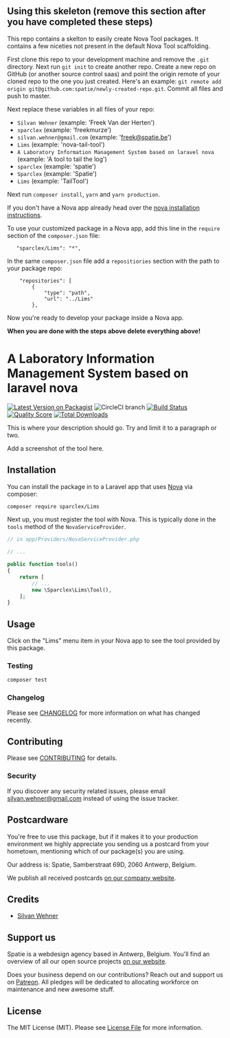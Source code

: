 
## Using this skeleton (remove this section after you have completed these steps)

This repo contains a skelton to easily create Nova Tool packages. It contains a few niceties not present in the default Nova Tool scaffolding.

First clone this repo to your development machine and remove the `.git` directory. Next run `git init` to create another repo. Create a new repo on GitHub (or another source control saas) and point the origin remote of your cloned repo to the one you just created. Here's an example: `git remote add origin git@github.com:spatie/newly-created-repo.git`. Commit all files and push to master.

Next replace these variables in all files of your repo:
 - `Silvan Wehner` (example: 'Freek Van der Herten')
 - `sparclex` (example: 'freekmurze')
 - `silvan.wehner@gmail.com` (example: 'freek@spatie.be')
 - `Lims` (example: 'nova-tail-tool')
 - `A Laboratory Information Management System based on laravel nova` (example: 'A tool to tail the log')
 - `sparclex` (example: 'spatie')
 - `Sparclex` (example: 'Spatie')
 - `Lims` (example: 'TailTool')

 Next run `composer install`, `yarn` and `yarn production`.

If you don't have a Nova app already head over the [nova installation instructions](https://nova.laravel.com/docs/1.0/installation.html#installing-nova).

To use your customized package in a Nova app, add this line in the `require` section of the `composer.json` file:

 ```
    "sparclex/Lims": "*",
```

 In the same `composer.json` file add a `repositiories` section with the path to your package repo:

 ```
     "repositories": [
         {
             "type": "path",
             "url": "../Lims"
         },
```

Now you're ready to develop your package inside a Nova app.

**When you are done with the steps above delete everything above!**

# A Laboratory Information Management System based on laravel nova

[![Latest Version on Packagist](https://img.shields.io/packagist/v/sparclex/Lims.svg?style=flat-square)](https://packagist.org/packages/sparclex/Lims)
![CircleCI branch](https://img.shields.io/circleci/project/github/sparclex/Lims/master.svg?style=flat-square)
[![Build Status](https://img.shields.io/travis/sparclex/Lims/master.svg?style=flat-square)](https://travis-ci.org/sparclex/Lims)
[![Quality Score](https://img.shields.io/scrutinizer/g/sparclex/Lims.svg?style=flat-square)](https://scrutinizer-ci.com/g/sparclex/Lims)
[![Total Downloads](https://img.shields.io/packagist/dt/sparclex/Lims.svg?style=flat-square)](https://packagist.org/packages/sparclex/Lims)


This is where your description should go. Try and limit it to a paragraph or two.

Add a screenshot of the tool here.

## Installation

You can install the package in to a Laravel app that uses [Nova](https://nova.laravel.com) via composer:

```bash
composer require sparclex/Lims
```

Next up, you must register the tool with Nova. This is typically done in the `tools` method of the `NovaServiceProvider`.

```php
// in app/Providers/NovaServiceProvider.php

// ...

public function tools()
{
    return [
        // ...
        new \Sparclex\Lims\Tool(),
    ];
}
```

## Usage

Click on the "Lims" menu item in your Nova app to see the tool provided by this package.

### Testing

``` bash
composer test
```

### Changelog

Please see [CHANGELOG](CHANGELOG.md) for more information on what has changed recently.

## Contributing

Please see [CONTRIBUTING](CONTRIBUTING.md) for details.

### Security

If you discover any security related issues, please email silvan.wehner@gmail.com instead of using the issue tracker.

## Postcardware

You're free to use this package, but if it makes it to your production environment we highly appreciate you sending us a postcard from your hometown, mentioning which of our package(s) you are using.

Our address is: Spatie, Samberstraat 69D, 2060 Antwerp, Belgium.

We publish all received postcards [on our company website](https://spatie.be/en/opensource/postcards).

## Credits

- [Silvan Wehner](https://github.com/sparclex)

## Support us

Spatie is a webdesign agency based in Antwerp, Belgium. You'll find an overview of all our open source projects [on our website](https://spatie.be/opensource).

Does your business depend on our contributions? Reach out and support us on [Patreon](https://www.patreon.com/spatie).
All pledges will be dedicated to allocating workforce on maintenance and new awesome stuff.

## License

The MIT License (MIT). Please see [License File](LICENSE.md) for more information.
